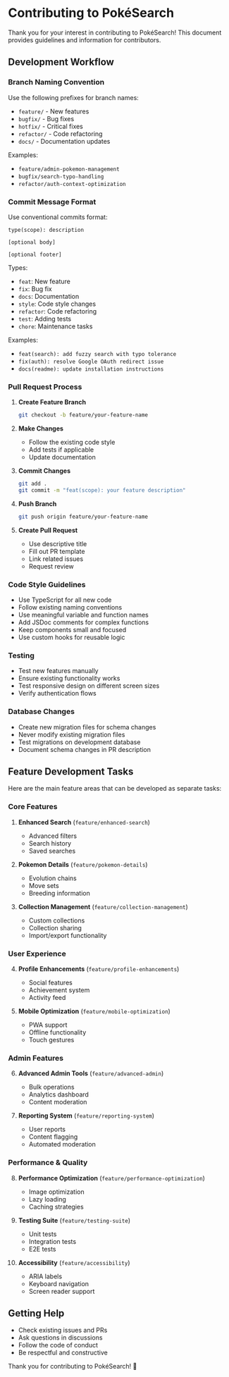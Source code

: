 # Contributing to PokéSearch

Thank you for your interest in contributing to PokéSearch! This document provides guidelines and information for contributors.

## Development Workflow

### Branch Naming Convention

Use the following prefixes for branch names:
- `feature/` - New features
- `bugfix/` - Bug fixes
- `hotfix/` - Critical fixes
- `refactor/` - Code refactoring
- `docs/` - Documentation updates

Examples:
- `feature/admin-pokemon-management`
- `bugfix/search-typo-handling`
- `refactor/auth-context-optimization`

### Commit Message Format

Use conventional commits format:
```
type(scope): description

[optional body]

[optional footer]
```

Types:
- `feat`: New feature
- `fix`: Bug fix
- `docs`: Documentation
- `style`: Code style changes
- `refactor`: Code refactoring
- `test`: Adding tests
- `chore`: Maintenance tasks

Examples:
- `feat(search): add fuzzy search with typo tolerance`
- `fix(auth): resolve Google OAuth redirect issue`
- `docs(readme): update installation instructions`

### Pull Request Process

1. **Create Feature Branch**
   ```bash
   git checkout -b feature/your-feature-name
   ```

2. **Make Changes**
   - Follow the existing code style
   - Add tests if applicable
   - Update documentation

3. **Commit Changes**
   ```bash
   git add .
   git commit -m "feat(scope): your feature description"
   ```

4. **Push Branch**
   ```bash
   git push origin feature/your-feature-name
   ```

5. **Create Pull Request**
   - Use descriptive title
   - Fill out PR template
   - Link related issues
   - Request review

### Code Style Guidelines

- Use TypeScript for all new code
- Follow existing naming conventions
- Use meaningful variable and function names
- Add JSDoc comments for complex functions
- Keep components small and focused
- Use custom hooks for reusable logic

### Testing

- Test new features manually
- Ensure existing functionality works
- Test responsive design on different screen sizes
- Verify authentication flows

### Database Changes

- Create new migration files for schema changes
- Never modify existing migration files
- Test migrations on development database
- Document schema changes in PR description

## Feature Development Tasks

Here are the main feature areas that can be developed as separate tasks:

### Core Features
1. **Enhanced Search** (`feature/enhanced-search`)
   - Advanced filters
   - Search history
   - Saved searches

2. **Pokemon Details** (`feature/pokemon-details`)
   - Evolution chains
   - Move sets
   - Breeding information

3. **Collection Management** (`feature/collection-management`)
   - Custom collections
   - Collection sharing
   - Import/export functionality

### User Experience
4. **Profile Enhancements** (`feature/profile-enhancements`)
   - Social features
   - Achievement system
   - Activity feed

5. **Mobile Optimization** (`feature/mobile-optimization`)
   - PWA support
   - Offline functionality
   - Touch gestures

### Admin Features
6. **Advanced Admin Tools** (`feature/advanced-admin`)
   - Bulk operations
   - Analytics dashboard
   - Content moderation

7. **Reporting System** (`feature/reporting-system`)
   - User reports
   - Content flagging
   - Automated moderation

### Performance & Quality
8. **Performance Optimization** (`feature/performance-optimization`)
   - Image optimization
   - Lazy loading
   - Caching strategies

9. **Testing Suite** (`feature/testing-suite`)
   - Unit tests
   - Integration tests
   - E2E tests

10. **Accessibility** (`feature/accessibility`)
    - ARIA labels
    - Keyboard navigation
    - Screen reader support

## Getting Help

- Check existing issues and PRs
- Ask questions in discussions
- Follow the code of conduct
- Be respectful and constructive

Thank you for contributing to PokéSearch! 🚀